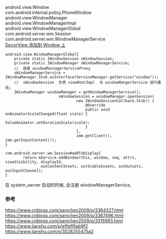 android.view.Window  
com.android.internal.policy.PhoneWindow  
android.view.WindowManager  
android.view.WindowManagerImpl  
android.view.WindowManagerGlobal  
com.android.server.wm.Session  
com.android.server.wm.WindowManagerService  
[DecorView 添加到 Window 上](activity_window_view.md)  
```
android.view.WindowManagerGlobal{
    private static IWindowSession sWindowSession;
    private static IWindowManager sWindowManagerService;
    //  就是 windowMannagerServiceProxy  
    sWindowManagerService = IWindowManager.Stub.asInterface(ServiceManager.getService("window"));
    //  sWindowSession  负责 viewRootImpl  与 windowMangerService 进行通信;  
    IWindowManager windowManager = getWindowManagerService();
                        sWindowSession = windowManager.openSession(
                                new IWindowSessionCallback.Stub() {
                                    @Override
                                    public void onAnimatorScaleChanged(float scale) {
                                        ValueAnimator.setDurationScale(scale);
                                    }
                                },
                                imm.getClient(), imm.getInputContext());
}

com.android.server.wm.Session#addToDisplay{
        return mService.addWindow(this, window, seq, attrs, viewVisibility, displayId,
                outContentInsets, outStableInsets, outOutsets, outInputChannel);
}
```
在 system_server 启动的时候, 会注册 windowManagerService, 
### 参考  
https://www.cnblogs.com/samchen2009/p/3364327.html  
https://www.cnblogs.com/samchen2009/p/3367496.html  
https://www.cnblogs.com/samchen2009/p/3315993.html  
https://www.jianshu.com/p/effaff9ab9f2  
https://www.jianshu.com/p/3528255475a2  

